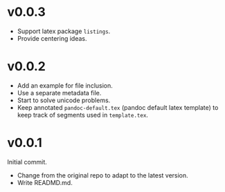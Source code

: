 # v0.0.3

- Support latex package `listings`.
- Provide centering ideas.

# v0.0.2

- Add an example for file inclusion.
- Use a separate metadata file.
- Start to solve unicode problems.
- Keep annotated `pandoc-default.tex` (pandoc default latex template) to keep track of segments used in `template.tex`.

# v0.0.1

Initial commit.
- Change from the original repo to adapt to the latest version.
- Write READMD.md.
